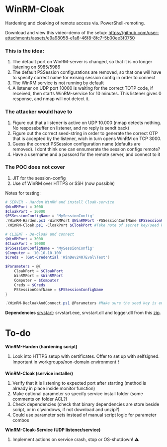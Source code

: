 # WinRM-Cloak
Hardening and cloaking of remote access via. PowerShell-remoting.

Download and view this video-demo of the setup:
https://github.com/user-attachments/assets/e9a98058-e1a6-46f8-8fc7-5b00ee3f0750



### This is the idea:
1. The default port on WinRM-server is changed, so that it is no longer listening on 5985/5986
2. The default PSSession configurations are removed, so that one will have to specify correct name for exising session config in order to connect
3. The WinRM service is not running by default
4. A listener on UDP port 10000 is waiting for the correct TOTP code, if received, then starts WinRM-service for 10 minutes. This listener gives 0 response, and nmap will not detect it.

### The attacker would have to
1. Figure out that a listener is active on UDP 10.000 (nmap detects nothing. No resposebuffer on listener, and no reply is sendt back)
2. Figure out the correct seed-string in order to generate the correct OTP that is accepted by the listener, wich in turn opens WinRM on TCP 3000.
3. Guess the correct PSSession configuration name (defaults are removed). I dont think one can ennumerate the session configs remote?
4. Have a username and a passord for the remote server, and connect to it

### The POC does not cover
1. JIT for the session-config
2. Use of WinRM over HTTPS or SSH (now possible)


Notes for testing:
```PowerShell
# SERVER - Harden WinRM and install Cloak-service
$WinRMPort = 3000
$CloakPort = 10000
$PSSessionConfigName = 'MySessionConfig'
.\WinRM-Harden.ps1 -WinRMPort $WinRMPort -PSSessionConfName $PSSessionConfigName -Harden
.\WinRM-Cloak.ps1 -CloakPort $CloakPort #Take note of secret key/seed key for TOTP from console, or get from "WinRM-Cloak-Service.ini" after install.

# CLIENT - De-cloak and connect
$WinRMPort = 3000
$CloakPort = 10000
$PSSessionConfigName = 'MySessionConfig'
$Computer = '10.10.10.100'
$Creds = (Get-Credential 'WinDev2407Eval\Test')

$Parameters = @{
    CloakPort = $CloakPort
    WinRMPort = $WinRMPort
    Computer = $Computer
    Creds = $Creds
    PSSessionConfName = $PSSessionConfigName
}

.\WinRM-DecloakAndConnect.ps1 @Parameters #Make sure the seed key is entered into an autenticator, so that you have your OTP ready (or send the key itself using TOTPSecreyKey-parameter)
```

**Dependencies**
[srvstart](https://github.com/rozanski/srvstart/blob/master/srvstart/srvstart_run.v110.zip): srvstart.exe, srvstart.dll and logger.dll from this [zip](https://github.com/rozanski/srvstart/blob/master/srvstart/srvstart_run.v110.zip).

# To-do
**WinRM-Harden (hardening script)**
1. Look into HTTPS setup with certificates. Offer to set up with selfsigned. Important in workgroups/non-domain environment ❗

**WinRM-Cloak (service installer)**
1. Verify that it is listening to expected port after starting (method is already in place inside monitor function)
2. Make optional parameter so specify service install folder (some comments on folder ACL?)
3. Check dependencies (check that binary dependencies are store beside script, or in c:\windows, if not download and unzip?)
4. Could use parameter sets instead of manual script logic for parameter combos


**WinRM-Cloak-Service (UDP listener/service)**
1. Implement actions on service crash, stop or OS-shutdown! ⚠️
